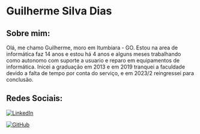 # Guilherme Silva Dias 

## Sobre mim:
Olá, me chamo Guilherme, moro em Itumbiara - GO. Estou na area de informática faz 14 anos e estou há 4 anos e alguns meses trabalhando como autonomo com suporte a usuario e reparo em equipamentos de informática. Inicei a graduação em 2013 e em 2019 tranquei a faculdade devido a falta de tempo por conta do serviço, e em 2023/2 reingressei para conclusão.

## Redes Sociais:
[![LinkedIn](https://img.shields.io/badge/-Linkedin-0e76a8?style=flat-square&logo=Linkedin&logoColor=white)](https://www.linkedin.com/in/guilherme-silva-dias-14a529110/)

[![GitHub](https://img.shields.io/badge/GitHub-000?style=for-the-badge&logo=github&logoColor=30A3DC)](https://github.com/guilhermesd07)